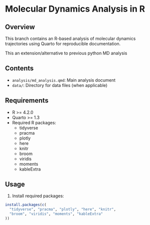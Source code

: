 
# Molecular Dynamics Analysis in R

## Overview
This branch contains an R-based analysis of molecular dynamics trajectories using Quarto for reproducible documentation.

This an extension/alternative to previous python MD analysis 

## Contents
- `analysis/md_analysis.qmd`: Main analysis document
- `data/`: Directory for data files (when applicable)

## Requirements
- R >= 4.2.0
- Quarto >= 1.3
- Required R packages:
  - tidyverse
  - pracma
  - plotly
  - here
  - knitr
  - broom
  - viridis
  - moments
  - kableExtra

## Usage
1. Install required packages:
```r
install.packages(c(
  "tidyverse", "pracma", "plotly", "here", "knitr",
  "broom", "viridis", "moments", "kableExtra"
))
